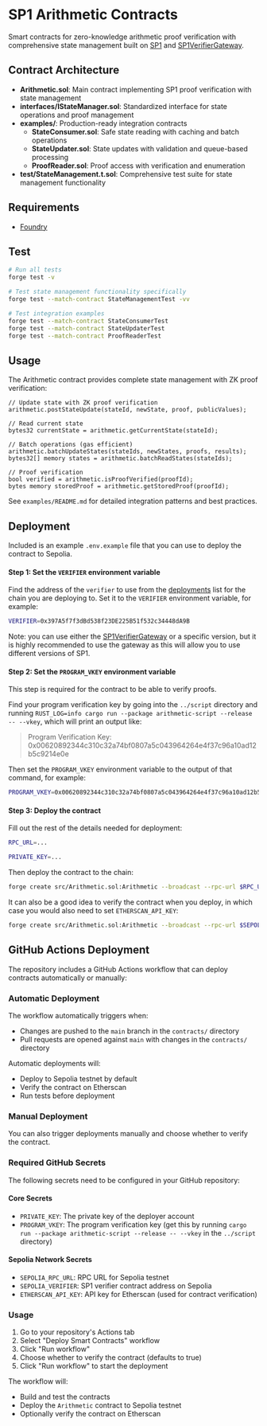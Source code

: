 # SP1 Arithmetic Contracts

Smart contracts for zero-knowledge arithmetic proof verification with comprehensive state management built on [SP1](https://github.com/succinctlabs/sp1) and [SP1VerifierGateway](https://github.com/succinctlabs/sp1-contracts/blob/main/contracts/src/SP1VerifierGateway.sol).

## Contract Architecture

- **Arithmetic.sol**: Main contract implementing SP1 proof verification with state management
- **interfaces/IStateManager.sol**: Standardized interface for state operations and proof management
- **examples/**: Production-ready integration contracts
  - **StateConsumer.sol**: Safe state reading with caching and batch operations
  - **StateUpdater.sol**: State updates with validation and queue-based processing
  - **ProofReader.sol**: Proof access with verification and enumeration
- **test/StateManagement.t.sol**: Comprehensive test suite for state management functionality

## Requirements

- [Foundry](https://book.getfoundry.sh/getting-started/installation)

## Test

```sh
# Run all tests
forge test -v

# Test state management functionality specifically
forge test --match-contract StateManagementTest -vv

# Test integration examples
forge test --match-contract StateConsumerTest
forge test --match-contract StateUpdaterTest
forge test --match-contract ProofReaderTest
```

## Usage

The Arithmetic contract provides complete state management with ZK proof verification:

```solidity
// Update state with ZK proof verification
arithmetic.postStateUpdate(stateId, newState, proof, publicValues);

// Read current state
bytes32 currentState = arithmetic.getCurrentState(stateId);

// Batch operations (gas efficient)
arithmetic.batchUpdateStates(stateIds, newStates, proofs, results);
bytes32[] memory states = arithmetic.batchReadStates(stateIds);

// Proof verification
bool verified = arithmetic.isProofVerified(proofId);
bytes memory storedProof = arithmetic.getStoredProof(proofId);
```

See `examples/README.md` for detailed integration patterns and best practices.

## Deployment

Included is an example `.env.example` file that you can use to deploy the contract to Sepolia.

#### Step 1: Set the `VERIFIER` environment variable

Find the address of the `verifier` to use from the [deployments](https://docs.succinct.xyz/docs/sp1/verification/contract-addresses) list for the chain you are deploying to. Set it to the `VERIFIER` environment variable, for example:

```sh
VERIFIER=0x397A5f7f3dBd538f23DE225B51f532c34448dA9B
```

Note: you can use either the [SP1VerifierGateway](https://github.com/succinctlabs/sp1-contracts/blob/main/contracts/src/SP1VerifierGateway.sol) or a specific version, but it is highly recommended to use the gateway as this will allow you to use different versions of SP1.

#### Step 2: Set the `PROGRAM_VKEY` environment variable

This step is required for the contract to be able to verify proofs.

Find your program verification key by going into the `../script` directory and running `RUST_LOG=info cargo run --package arithmetic-script --release -- --vkey`, which will print an output like:

> Program Verification Key: 0x00620892344c310c32a74bf0807a5c043964264e4f37c96a10ad12b5c9214e0e

Then set the `PROGRAM_VKEY` environment variable to the output of that command, for example:

```sh
PROGRAM_VKEY=0x00620892344c310c32a74bf0807a5c043964264e4f37c96a10ad12b5c9214e0e
```

#### Step 3: Deploy the contract

Fill out the rest of the details needed for deployment:

```sh
RPC_URL=...
```

```sh
PRIVATE_KEY=...
```

Then deploy the contract to the chain:

```sh
forge create src/Arithmetic.sol:Arithmetic --broadcast --rpc-url $RPC_URL --private-key $PRIVATE_KEY --constructor-args $VERIFIER $PROGRAM_VKEY
```

It can also be a good idea to verify the contract when you deploy, in which case you would also need to set `ETHERSCAN_API_KEY`:

```sh
forge create src/Arithmetic.sol:Arithmetic --broadcast --rpc-url $SEPOLIA_RPC_URL --private-key $METAMASK_PRIVATE_KEY --constructor-args $SEPOLIA_GROTH16_VERIFIER $PROGRAM_VKEY --verify --verifier etherscan --etherscan-api-key $ETHERSCAN_API_KEY
```

## GitHub Actions Deployment

The repository includes a GitHub Actions workflow that can deploy contracts automatically or manually:

### Automatic Deployment
The workflow automatically triggers when:
- Changes are pushed to the `main` branch in the `contracts/` directory
- Pull requests are opened against `main` with changes in the `contracts/` directory

Automatic deployments will:
- Deploy to Sepolia testnet by default
- Verify the contract on Etherscan
- Run tests before deployment

### Manual Deployment
You can also trigger deployments manually and choose whether to verify the contract.

### Required GitHub Secrets

The following secrets need to be configured in your GitHub repository:

#### Core Secrets
- `PRIVATE_KEY`: The private key of the deployer account
- `PROGRAM_VKEY`: The program verification key (get this by running `cargo run --package arithmetic-script --release -- --vkey` in the `../script` directory)

#### Sepolia Network Secrets
- `SEPOLIA_RPC_URL`: RPC URL for Sepolia testnet
- `SEPOLIA_VERIFIER`: SP1 verifier contract address on Sepolia
- `ETHERSCAN_API_KEY`: API key for Etherscan (used for contract verification)

### Usage

1. Go to your repository's Actions tab
2. Select "Deploy Smart Contracts" workflow
3. Click "Run workflow"
4. Choose whether to verify the contract (defaults to true)
5. Click "Run workflow" to start the deployment

The workflow will:
- Build and test the contracts
- Deploy the `Arithmetic` contract to Sepolia testnet
- Optionally verify the contract on Etherscan
